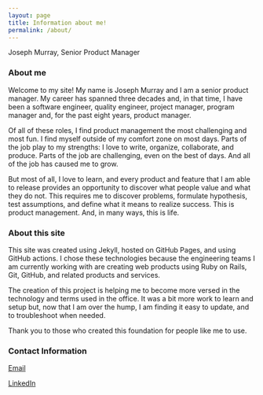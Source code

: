 ```yaml
---
layout: page
title: Information about me!
permalink: /about/
---
```


Joseph Murray, Senior Product Manager

### About me

Welcome to my site!  My name is Joseph Murray and I am a senior product manager.  My career has spanned three decades and, in that time, I have been a software engineer, quality engineer, project manager, program manager and, for the past eight years, product manager.

Of all of these roles, I find product management the most challenging and most fun.  I find myself outside of my comfort zone on most days.  Parts of the job play to my strengths:  I love to write, organize, collaborate, and produce.  Parts of the job are challenging, even on the best of days.  And all of the job has caused me to grow.

But most of all, I love to learn, and every product and feature that I am able to release provides an opportunity to discover what people value and what they do not.  This requires me to discover problems, formulate hypothesis, test assumptions, and define what it means to realize success.  This is product management.  And, in many ways, this is life.

### About this site

This site was created using Jekyll, hosted on GitHub Pages, and using GitHub actions.  I chose these technologies because the engineering teams I am currently working with are creating web products using Ruby on Rails, Git, GitHub, and related products and services.  

The creation of this project is helping me to become more versed in the technology and terms used in the office.  It was a bit more work to learn and setup but, now that I am over the hump, I am finding it easy to update, and to troubleshoot when needed.  

Thank you to those who created this foundation for people like me to use.

### Contact Information

<a href="mailto:{{ site.email | encode_email }}" title="Email">Email</a>

[LinkedIn]({{site.linkedin}})
